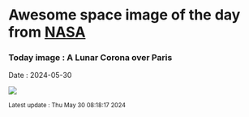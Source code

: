
# Awesome space image of the day from [NASA](https://api.nasa.gov/)

### Today image : A Lunar Corona over Paris
Date : 2024-05-30

![](https://apod.nasa.gov/apod/image/2405/EiffelCorona_Binotto_960.jpg)

<small>Latest update : Thu May 30 08:18:17 2024</small>
        
